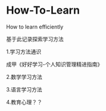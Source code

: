 # How-To-Learn
How to learn efficiently

基于此记录探索学习方法

1.学习方法通识

成甲《好好学习-个人知识管理精进指南》

2.数学学习方法



3.语言学习方法



4.教育心理？？
